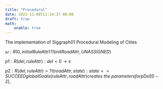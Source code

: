 ```yaml
---
title: "Procedural"
date: 2021-11-08T11:24:37-08:00
draft: true
math:
    enable: true
---
```

The implementation of Siggraph01 Procedural Modeling of Cities

<!--more-->

$\omega: R(0, initialRuleAttr) ?I(initRoadAttr, UNASSIGNED)$

$p1: R(del, ruleAttr): del<0 \rightarrow \varepsilon$

$p2: R(del, ruleAttr)>?I(roadAttr, state): state==SUCCEED{globalGoals(ruleAttr, roadAttr) creates\ the\ parameters for pDel[0-2], }$